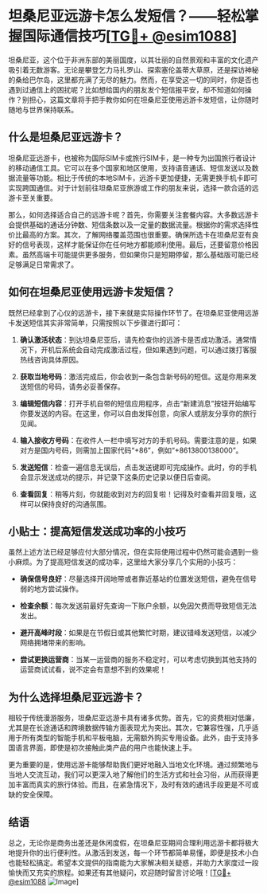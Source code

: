 # 坦桑尼亚远游卡怎么发短信？——轻松掌握国际通信技巧[[TG💪+ @esim1088](https://t.me/s/esim1088)]

坦桑尼亚，这个位于非洲东部的美丽国度，以其壮丽的自然景观和丰富的文化遗产吸引着无数游客。无论是攀登乞力马扎罗山、探索塞伦盖蒂大草原，还是探访神秘的桑给巴尔岛，这里都充满了无尽的魅力。然而，在享受这一切的同时，你是否也遇到过通信上的困扰呢？比如想给国内的朋友发个短信报平安，却不知道如何操作？别担心，这篇文章将手把手教你如何在坦桑尼亚使用远游卡发短信，让你随时随地与世界保持联系。

## 什么是坦桑尼亚远游卡？

坦桑尼亚远游卡，也被称为国际SIM卡或旅行SIM卡，是一种专为出国旅行者设计的移动通信工具。它可以在多个国家和地区使用，支持语音通话、短信发送以及数据流量等功能。相比于传统的本地SIM卡，远游卡更加便捷，无需更换手机卡即可实现跨国通信。对于计划前往坦桑尼亚旅游或工作的朋友来说，选择一款合适的远游卡至关重要。

那么，如何选择适合自己的远游卡呢？首先，你需要关注套餐内容。大多数远游卡会提供基础的通话分钟数、短信条数以及一定量的数据流量。根据你的需求选择性价比最高的方案。其次，了解网络覆盖范围也很重要。确保所选卡在坦桑尼亚有良好的信号表现，这样才能保证你在任何地方都能顺利使用。最后，还要留意价格因素。虽然高端卡可能提供更多服务，但如果你只是短期停留，那么基础版可能已经足够满足日常需求了。

## 如何在坦桑尼亚使用远游卡发短信？

既然已经拿到了心仪的远游卡，接下来就是实际操作环节了。在坦桑尼亚使用远游卡发送短信其实非常简单，只需按照以下步骤进行即可：

1. **确认激活状态**：到达坦桑尼亚后，请先检查你的远游卡是否成功激活。通常情况下，开机后系统会自动完成激活过程，但如果遇到问题，可以通过拨打客服热线咨询具体原因。
   
2. **获取当地号码**：激活完成后，你会收到一条包含新号码的短信。这是你用来发送短信的号码，请务必妥善保存。

3. **编辑短信内容**：打开手机自带的短信应用程序，点击“新建消息”按钮开始编写你要发送的内容。在这里，你可以自由发挥创意，向家人或朋友分享你的旅行见闻。

4. **输入接收方号码**：在收件人一栏中填写对方的手机号码。需要注意的是，如果对方是国内号码，则需加上国家代码“+86”，例如“+8613800138000”。

5. **发送短信**：检查一遍信息无误后，点击发送键即可完成操作。此时，你的手机会显示发送成功的提示，并记录下这条历史记录以便日后查阅。

6. **查看回复**：稍等片刻，你就能收到对方的回复啦！记得及时查看并回复哦，这样可以保持良好的沟通氛围。

## 小贴士：提高短信发送成功率的小技巧

虽然上述方法已经足够应付大部分情况，但在实际使用过程中仍然可能会遇到一些小麻烦。为了提高短信发送的成功率，这里给大家分享几个实用的小技巧：

- **确保信号良好**：尽量选择开阔地带或者靠近基站的位置发送短信，避免在信号弱的地方尝试操作。
  
- **检查余额**：每次发送前最好先查询一下账户余额，以免因欠费而导致短信无法发出。

- **避开高峰时段**：如果是在节假日或其他繁忙时期，建议错峰发送短信，以减少网络拥堵带来的影响。

- **尝试更换运营商**：当某一运营商的服务不稳定时，可以考虑切换到其他支持的运营商试试看，说不定会有意想不到的效果呢！

## 为什么选择坦桑尼亚远游卡？

相较于传统漫游服务，坦桑尼亚远游卡具有诸多优势。首先，它的资费相对低廉，尤其是在长途通话和跨境数据传输方面表现尤为突出。其次，它兼容性强，几乎适用于所有类型的智能手机和平板电脑，无需额外购买专用设备。此外，由于支持多国语言界面，即使是初次接触此类产品的用户也能快速上手。

更为重要的是，使用远游卡能够帮助我们更好地融入当地文化环境。通过频繁地与当地人交流互动，我们可以更深入地了解他们的生活方式和社会习俗，从而获得更加丰富而真实的旅行体验。而且，在紧急情况下，及时有效的通讯手段更是不可或缺的安全保障。

## 结语

总之，无论你是商务出差还是休闲度假，在坦桑尼亚期间合理利用远游卡都将极大地提升你的出行便利性。从激活到发送，每一个环节都简单易懂，即便是技术小白也能轻松搞定。希望本文提供的指南能为大家解决相关疑惑，并助力大家度过一段愉快而又充实的旅程。如果还有其他疑问，欢迎随时留言讨论哦！[[TG💪+ @esim1088](https://t.me/s/esim1088) ![Image](https://i.postimg.cc/4NQfJmqS/Snipaste-2025-05-13-00-14-12.png)]